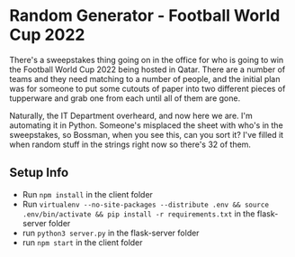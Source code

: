 # Random Generator - Football World Cup 2022

There's a sweepstakes thing going on in the office for who is going to win the Football World Cup 2022 being hosted in Qatar. There are a number of teams and they need matching to a number of people, and the initial plan was for someone to put some cutouts of paper into two different pieces of tupperware and grab one from each until all of them are gone.

Naturally, the IT Department overheard, and now here we are. I'm automating it in Python. Someone's misplaced the sheet with who's in the sweepstakes, so Bossman, when you see this, can you sort it? I've filled it when random stuff in the strings right now so there's 32 of them.

## Setup Info

- Run `npm install` in the client folder
- Run `virtualenv --no-site-packages --distribute .env && source .env/bin/activate && pip install -r requirements.txt` in the flask-server folder
- run `python3 server.py` in the flask-server folder
- run `npm start` in the client folder